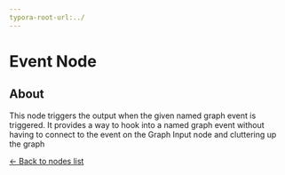 ```yaml
---
typora-root-url:../
---
```


# Event Node

## About

This node triggers the output when the given named graph event is triggered. It provides a way to hook into a named graph event without having to connect to the event on the Graph Input node and cluttering up the graph

[<- Back to nodes list](Nodes)